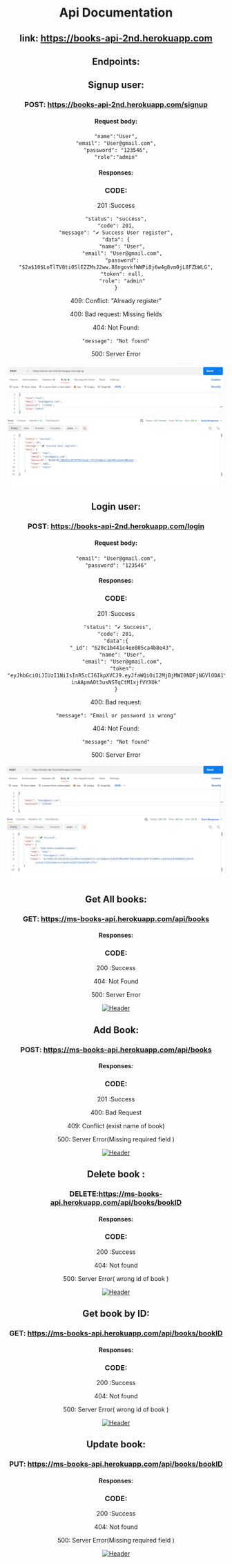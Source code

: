 <div align="center">

# Api Documentation

## link: https://books-api-2nd.herokuapp.com

## Endpoints:

## Signup user:

### POST: https://books-api-2nd.herokuapp.com/signup

#### Request body:

    "name":"User",
    "email": "User@gmail.com",
    "password": "123546",
    "role":"admin"

#### Responses:

### CODE:

201 :Success

    "status": "success",
    "code": 201,
    "message": "✔️ Success User register",
    "data": {
        "name": "User",
        "email": "User@gmail.com",
        "password": "$2a$10$LoTlTV8ti0SlEZZMsJ2ww.88ngovkfWWPi8j6w4g8vm0jL8FZbWLG",
        "token": null,
        "role": "admin"
    }

409: Conflict: "Already register"

400: Bad request: Missing fields

404: Not Found:

    "message": "Not found"

500: Server Error

[![Header](https://github.com/mykolasenyuk/2nd-book-api/blob/main/src/pictures/Signup.png)]()

## Login user:

### POST: https://books-api-2nd.herokuapp.com/login

#### Request body:

    "email": "User@gmail.com",
    "password": "123546"

#### Responses:

### CODE:

201 :Success

     "status": "✔️ Success",
    "code": 201,
    "data":{
        "_id": "620c1b441c4ee805ca4b8e43",
        "name": "User",
        "email": "User@gmail.com",
        "token": "eyJhbGciOiJIUzI1NiIsInR5cCI6IkpXVCJ9.eyJfaWQiOiI2MjBjMWI0NDFjNGVlODA1Y2E0YjhlNDMiLCJpYXQiOjE2NDQ5OTkyMjl9.ATlPErfQFaMFsp-inAApmAOt3usNSTqCtM1xjfVYXOk"
    }

400: Bad request:

    "message": "Email or password is wrong"

404: Not Found:

    "message": "Not found"

500: Server Error

[![Header](https://github.com/mykolasenyuk/2nd-book-api/blob/main/src/pictures/login.png)]()

## Get All books:

### GET: https://ms-books-api.herokuapp.com/api/books

#### Responses:

### CODE:

200 :Success

404: Not Found

500: Server Error

[![Header](https://github.com/mykolasenyuk/books-api/blob/main/pic/getAll.jpg)]()

## Add Book:

### POST: https://ms-books-api.herokuapp.com/api/books

#### Responses:

### CODE:

201 :Success

400: Bad Request

409: Conflict (exist name of book)

500: Server Error(Missing required field )

[![Header](https://github.com/mykolasenyuk/books-api/blob/main/pic/addbook.jpg)]()

## Delete book :

### DELETE:https://ms-books-api.herokuapp.com/api/books/bookID

#### Responses:

### CODE:

200 :Success

404: Not found

500: Server Error( wrong id of book )

[![Header](https://github.com/mykolasenyuk/books-api/blob/main/pic/dlt.jpg)]()

## Get book by ID:

### GET: https://ms-books-api.herokuapp.com/api/books/bookID

#### Responses:

### CODE:

200 :Success

404: Not found

500: Server Error( wrong id of book )

[![Header](https://github.com/mykolasenyuk/books-api/blob/main/pic/getById.jpg)]()

## Update book:

### PUT: https://ms-books-api.herokuapp.com/api/books/bookID

#### Responses:

### CODE:

200 :Success

404: Not found

500: Server Error(Missing required field )

[![Header](https://github.com/mykolasenyuk/books-api/blob/main/pic/update.jpg)]()

<div>
